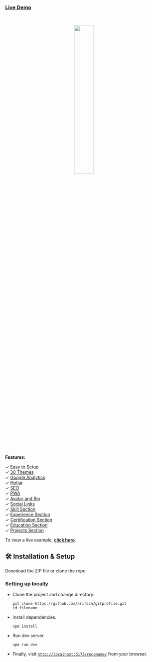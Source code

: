 ### **[Live Demo](https://saivigneesh456.github.io/infyportofilo/)**
<br/>
<p align="center">
  <img src="https://user-images.githubusercontent.com/45073703/177566625-9b84e793-4559-4475-ba54-8d3d5f4123d4.png" width="35%">
  
**Features:**

✓ [Easy to Setup](#-installation--setup)  
✓ [30 Themes](#themes)  
✓ [Google Analytics](#google-analytics)  
✓ [Hotjar](#hotjar)  
✓ [SEO](#seo)  
✓ [PWA](#pwa)  
✓ [Avatar and Bio](#avatar-and-bio)  
✓ [Social Links](#social-links)  
✓ [Skill Section](#skills)  
✓ [Experience Section](#experience)  
✓ [Certification Section](#certifications)  
✓ [Education Section](#education)  
✓ [Projects Section](#projects)  

To view a live example, **[click here](https://saivigneesh456.github.io/infyportofilo/)**.

## 🛠 Installation & Setup

Download the ZIP file or clone the repo

### Setting up locally

- Clone the project and change directory.

  ```shell
  git clone https://github.com/arifszn/gitprofile.git
  cd filename
  ```

- Install dependencies.

  ```shell
  npm install
  ```

- Run dev server.

  ```shell
  npm run dev
  ```

- Finally, visit [`http://localhost:5173/reponame/`](http://localhost:5173/reponame/) from your browser.

